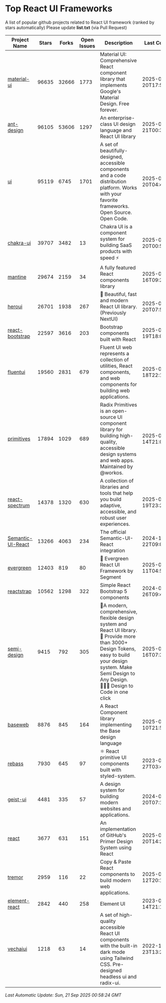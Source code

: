 # Top React UI Frameworks

A list of popular github projects related to React UI framework (ranked by stars automatically)
Please update **list.txt** (via Pull Request)

| Project Name | Stars | Forks | Open Issues | Description | Last Commit |
| ------------ | ----- | ----- | ----------- | ----------- | ----------- |
| [material-ui](https://github.com/mui/material-ui) |96635|32666|1773|Material UI: Comprehensive React component library that implements Google&#39;s Material Design. Free forever.|2025-09-20T17:55:53Z|
| [ant-design](https://github.com/ant-design/ant-design) |96105|53606|1297|An enterprise-class UI design language and React UI library|2025-09-21T00:36:01Z|
| [ui](https://github.com/shadcn-ui/ui) |95119|6745|1701|A set of beautifully-designed, accessible components and a code distribution platform. Works with your favorite frameworks. Open Source. Open Code.|2025-09-20T04:40:42Z|
| [chakra-ui](https://github.com/chakra-ui/chakra-ui) |39707|3482|13|Chakra UI is a component system for building SaaS products with speed ⚡️|2025-09-20T00:55:56Z|
| [mantine](https://github.com/mantinedev/mantine) |29674|2159|34|A fully featured React components library|2025-09-16T09:24:41Z|
| [heroui](https://github.com/heroui-inc/heroui) |26701|1938|267|🚀 Beautiful, fast and modern React UI library. (Previously NextUI)|2025-09-20T07:53:13Z|
| [react-bootstrap](https://github.com/react-bootstrap/react-bootstrap) |22597|3616|203|Bootstrap components built with React|2025-09-19T18:03:03Z|
| [fluentui](https://github.com/microsoft/fluentui) |19560|2831|679|Fluent UI web represents a collection of utilities, React components, and web components for building web applications.|2025-09-18T22:10:55Z|
| [primitives](https://github.com/radix-ui/primitives) |17894|1029|689|Radix Primitives is an open-source UI component library for building high-quality, accessible design systems and web apps. Maintained by @workos.|2025-08-14T21:01:19Z|
| [react-spectrum](https://github.com/adobe/react-spectrum) |14378|1320|630|A collection of libraries and tools that help you build adaptive, accessible, and robust user experiences.|2025-09-19T23:25:05Z|
| [Semantic-UI-React](https://github.com/Semantic-Org/Semantic-UI-React) |13266|4063|234|The official Semantic-UI-React integration|2024-11-22T09:09:59Z|
| [evergreen](https://github.com/segmentio/evergreen) |12403|819|80|🌲 Evergreen React UI Framework by Segment|2025-06-11T04:53:19Z|
| [reactstrap](https://github.com/reactstrap/reactstrap) |10562|1298|322|Simple React Bootstrap 5 components|2024-09-26T09:40:49Z|
| [semi-design](https://github.com/DouyinFE/semi-design) |9415|792|305|🚀A modern, comprehensive, flexible design system and React UI library. 🎨 Provide more than 3000+ Design Tokens, easy to build your design system. Make Semi Design to Any Design.  🧑🏻‍💻 Design to Code in one click |2025-09-16T07:35:32Z|
| [baseweb](https://github.com/uber/baseweb) |8876|845|164|A React Component library implementing the Base design language|2025-08-10T21:53:30Z|
| [rebass](https://github.com/rebassjs/rebass) |7930|645|97|:atom_symbol: React primitive UI components built with styled-system.|2023-07-27T03:42:53Z|
| [geist-ui](https://github.com/geist-org/geist-ui) |4481|335|57|A design system for building modern websites and applications.|2024-07-20T07:18:46Z|
| [react](https://github.com/primer/react) |3677|631|151|An implementation of GitHub&#39;s Primer Design System using React|2025-09-20T14:21:47Z|
| [tremor](https://github.com/tremorlabs/tremor) |2959|116|22|Copy &amp; Paste React components to build modern web applications. |2025-04-12T20:15:29Z|
| [element-react](https://github.com/ElemeFE/element-react) |2842|440|258|Element UI|2023-01-14T21:13:08Z|
| [vechaiui](https://github.com/vechai/vechaiui) |1218|63|14|A set of high-quality accessible React UI components with the built-in dark mode using Tailwind CSS. Pre-designed headless ui and radix-ui.|2022-12-23T13:29:41Z|

*Last Automatic Update: Sun, 21 Sep 2025 00:58:24 GMT*